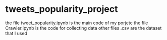 # tweets_popularity_project
the file tweet_popularity.ipynb is the main code of my porjetc
the file Crawler.ipynb is the code for collecting data
other files .csv are the dataset that I used
